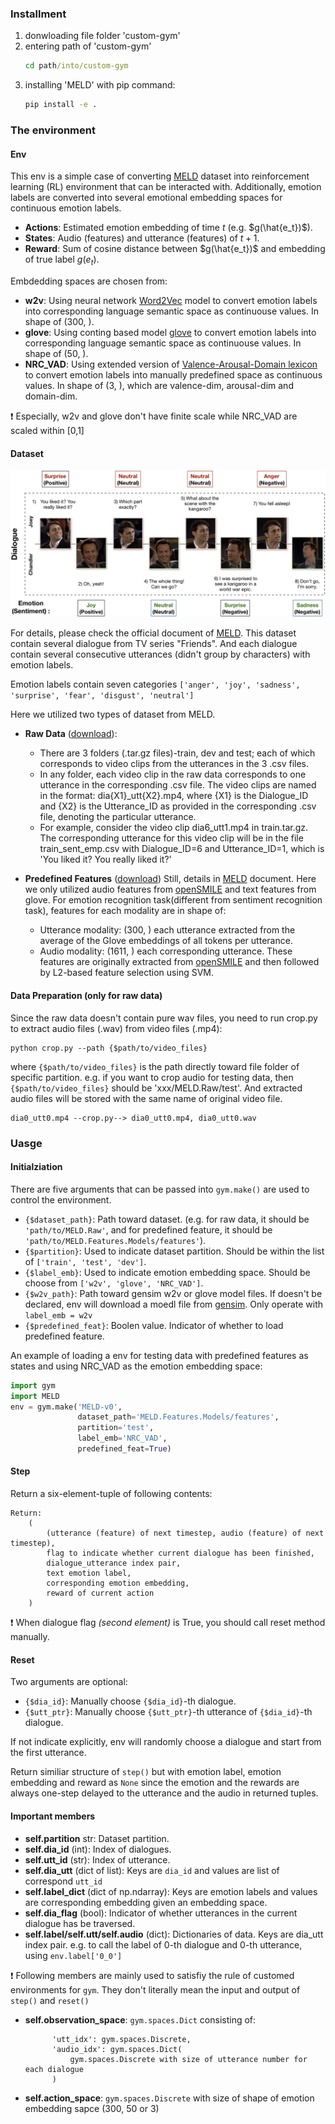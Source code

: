 ### Installment

1. donwloading file folder 'custom-gym'
2. entering path of 'custom-gym'
    ```cmd
    cd path/into/custom-gym
    ```
3. installing 'MELD' with pip command:
    ```cmd
    pip install -e .
    ```

### The environment

#### Env
This env is a simple case of converting [MELD](https://github.com/declare-lab/MELD/tree/master) dataset into reinforcement learning (RL) environment that can be interacted with. Additionally, emotion labels are converted into several emotional embedding spaces for continuous emotion labels.

- **Actions**: Estimated emotion embedding of time $t$ (e.g. $g(\hat{e_t})$).
- **States**: Audio (features) and utterance (features) of $t+1$.
- **Reward**: Sum of cosine distance between $g(\hat{e_t})$ and embedding of true label $g(e_t)$.
  
Embdedding spaces are chosen from:
  - **w2v**: Using neural network [Word2Vec](https://radimrehurek.com/gensim/models/word2vec.html) model to convert emotion labels into corresponding language semantic space as continuouse values. In shape of (300, ).
  - **glove**: Using conting based model [glove](https://radimrehurek.com/gensim/scripts/glove2word2vec.html) to convert emotion labels into corresponding language semantic space as continuouse values. In shape of (50, ).
  - **NRC_VAD**: Using extended version of [Valence-Arousal-Domain lexicon](https://saifmohammad.com/WebPages/nrc-vad.html) to convert emotion labels into manually predefined space as continuous values. In shape of (3, ), which are valence-dim, arousal-dim and domain-dim.

❗ Especially, w2v and glove don't have finite scale while NRC_VAD are scaled within [0,1] 
 
#### Dataset
![img](img/emotion_shift.jpeg)

For details, please check the official document of [MELD](https://github.com/declare-lab/MELD/tree/master). This dataset contain several dialogue from TV series "Friends". And each dialogue contain several consecutive utterances (didn't group by characters) with emotion labels.

Emotion labels contain seven categories ```['anger', 'joy', 'sadness', 'surprise', 'fear', 'disgust', 'neutral']```

Here we utilized two types of dataset from MELD.
   - **Raw Data** ([download](https://web.eecs.umich.edu/~mihalcea/downloads/MELD.Raw.tar.gz)):
     - There are 3 folders (.tar.gz files)-train, dev and test; each of which corresponds to video clips from the utterances in the 3 .csv files.
     - In any folder, each video clip in the raw data corresponds to one utterance in the corresponding .csv file. The video clips are named in the format: dia{X1}_utt{X2}.mp4, where {X1} is the Dialogue_ID and {X2} is the Utterance_ID as provided in the corresponding .csv file, denoting the particular utterance.
     - For example, consider the video clip dia6_utt1.mp4 in train.tar.gz. The corresponding utterance for this video clip will be in the file train_sent_emp.csv with Dialogue_ID=6 and Utterance_ID=1, which is 'You liked it? You really liked it?'
 
   - **Predefined Features** ([download](https://web.eecs.umich.edu/~mihalcea/downloads/MELD.Features.Models.tar.gz))
    Still, details in [MELD](https://github.com/declare-lab/MELD/tree/master) document. Here we only utilized audio features from [openSMILE](https://www.audeering.com/opensmile/) and text features from glove. 
    For emotion recognition task(different from sentiment recognition task), features for each modality are in shape of:
        - Utterance modality: (300, ) each utterance extracted from the average of the Glove embeddings of all tokens per utterance.
        - Audio modality: (1611, ) each corresponding utterance. These features are originally extracted from [openSMILE](https://www.audeering.com/opensmile/) and then followed by L2-based feature selection using SVM.
#### Data Preparation (only for raw data)
Since the raw data doesn't  contain pure wav files, you need to run crop.py to extract audio files (.wav) from video files (.mp4):

```
python crop.py --path {$path/to/video_files}
```
where ```{$path/to/video_files}``` is the path directly toward file folder of specific partition. e.g. if you want to crop audio for testing data, then ```{$path/to/video_files}``` should be 'xxx/MELD.Raw/test'. And extracted audio files will be stored with the same name of original video file.

    dia0_utt0.mp4 --crop.py--> dia0_utt0.mp4, dia0_utt0.wav
  
###  Uasge
#### Initialziation
There are five arguments that can be passed into ```gym.make()``` are used to control the environment. 
  - ```{$dataset_path}```: Path toward dataset. (e.g. for raw data, it should be ```'path/to/MELD.Raw'```, and for predefined feature, it should be ```'path/to/MELD.Features.Models/features'```).
  - ```{$partition}```: Used to indicate dataset partition. Should be within the list of ```['train', 'test', 'dev']```.
  - ```{$label_emb}```: Used to indicate emotion embedding space. Should be choose from ```['w2v', 'glove', 'NRC_VAD']```.
  - ```{$w2v_path}```: Path toward gensim w2v or glove model files. If doesn't be declared, env will download a moedl file from [gensim](https://radimrehurek.com/gensim/models/word2vec.html). Only operate with ```label_emb = w2v```
  - ```{$predefined_feat}```: Boolen value. Indicator of whether to load predefined feature. 

An example of loading a env for testing data with predefined features as states and using NRC_VAD as the emotion embedding space:
```Python
import gym
import MELD
env = gym.make('MELD-v0',
               dataset_path='MELD.Features.Models/features',
               partition='test',
               label_emb='NRC_VAD',
               predefined_feat=True)
```
#### Step
Return a six-element-tuple of following contents: 

    Return: 
        (   
            (utterance (feature) of next timestep, audio (feature) of next timestep),
            flag to indicate whether current dialogue has been finished,
            dialogue_utterance index pair,
            text emotion label,
            corresponding emotion embedding,
            reward of current action
        )

❗ When dialogue flag *(second element)* is True, you should call reset method manually.

#### Reset
Two arguments are optional:

  -  ```{$dia_id}```: Manually choose ```{$dia_id}```-th dialogue.
  - ```{$utt_ptr}```: Manually choose ```{$utt_ptr}```-th utterance of ```{$dia_id}```-th dialogue.

If not indicate explicitly, env will randomly choose a dialogue and start from the first utterance.

Return similiar structure of ```step()``` but with emotion label, emotion embedding and reward as ```None``` since the emotion and the rewards are always one-step delayed to the utterance and the audio in returned tuples.

####  Important members

- **self.partition** str: 
Dataset partition.
- **self.dia_id** (int): 
Index of dialogues.
- **self.utt_id** (str): 
Index of utterance.
- **self.dia_utt** (dict of list): 
Keys are ```dia_id``` and values are list of correspond ```utt_id``` 
- **self.label_dict** (dict of np.ndarray): 
Keys are emotion labels and values are corresponding embedding given an embedding space.
- **self.dia_flag** (bool): 
Indicator of whether utterances in the current dialogue has be traversed.
- **self.label/self.utt/self.audio** (dict):
Dictionaries of data. Keys are dia_utt index pair. e.g. to call the label of 0-th dialogue and 0-th utterance, using ```env.label['0_0']```

❗ Following members are mainly used to satisfiy the rule of customed environments for ```gym```. They don't literally mean the input and output of ```step()``` and ```reset()```
- **self.observation_space**:
    ```gym.spaces.Dict``` consisting of:

            'utt_idx': gym.spaces.Discrete,
            'audio_idx': gym.spaces.Dict(
                gym.spaces.Discrete with size of utterance number for each dialogue
            )
- **self.action_space**:
    ```gym.spaces.Discrete``` with size of shape of emotion embedding sapce (300, 50 or 3)